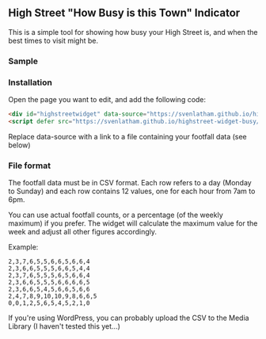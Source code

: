 ## High Street "How Busy is this Town" Indicator

This is a simple tool for showing how busy your High Street is, and when the best times to visit might be.

### Sample

<div id="highstreetwidget" data-source="https://svenlatham.github.io/highstreet-widget-busy/sample.csv"></div>
<script defer src="https://svenlatham.github.io/highstreet-widget-busy/widget.js"></script>

### Installation

Open the page you want to edit, and add the following code:

```markdown
<div id="highstreetwidget" data-source="https://svenlatham.github.io/highstreet-widget-busy/sample.csv"></div>
<script defer src="https://svenlatham.github.io/highstreet-widget-busy/widget.js"></script>
```

Replace data-source with a link to a file containing your footfall data (see below)

### File format

The footfall data must be in CSV format. Each row refers to a day (Monday to Sunday) and each row contains 12 values, one for each hour from 7am to 6pm.

You can use actual footfall counts, or a percentage (of the weekly maximum) if you prefer. The widget will calculate the maximum value for the week and adjust all other figures accordingly.

Example:
```
2,3,7,6,5,5,6,6,5,6,6,4
2,3,6,6,5,5,5,6,6,5,4,4
2,3,7,6,5,5,5,6,5,6,6,4
2,3,6,6,5,5,5,6,6,6,6,5
2,3,6,6,5,4,5,6,6,5,6,6
2,4,7,8,9,10,10,9,8,6,6,5
0,0,1,2,5,6,5,4,5,2,1,0
```

If you're using WordPress, you can probably upload the CSV to the Media Library (I haven't tested this yet...)
